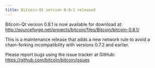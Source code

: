 ```yaml
---
title: Bitcoin-Qt version 0.8.1 released
---
```

Bitcoin-Qt version 0.8.1 is now available for download at:
<http://sourceforge.net/projects/bitcoin/files/Bitcoin/bitcoin-0.8.1/>

This is a maintenance release that adds a new network rule to avoid
a chain-forking incompatibility with versions 0.7.2 and earlier.

Please report bugs using the issue tracker at GitHub:
<https://github.com/bitcoin/bitcoin/issues>
